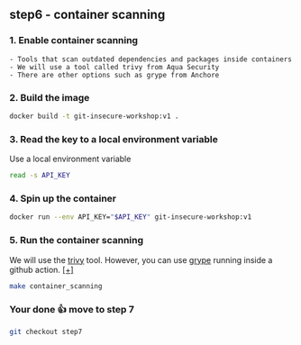 ## step6 - container scanning

### 1. Enable container scanning
```
- Tools that scan outdated dependencies and packages inside containers
- We will use a tool called trivy from Aqua Security
- There are other options such as grype from Anchore
```

### 2. Build the image
```bash
docker build -t git-insecure-workshop:v1 .
```

### 3. Read the key to a local environment variable
Use a local environment variable
```bash
read -s API_KEY
``````

### 4. Spin up the container
```bash
docker run --env API_KEY="$API_KEY" git-insecure-workshop:v1
```

### 5. Run the container scanning
We will use the [trivy](https://github.com/aquasecurity/trivy) tool. 
However, you can use [grype](https://github.com/anchore/grype) running inside a github action. [[+]](https://github.com/marketplace/actions/anchore-container-scan)
```bash
make container_scanning
```

### Your done 👍 move to step 7
```bash
git checkout step7
```
